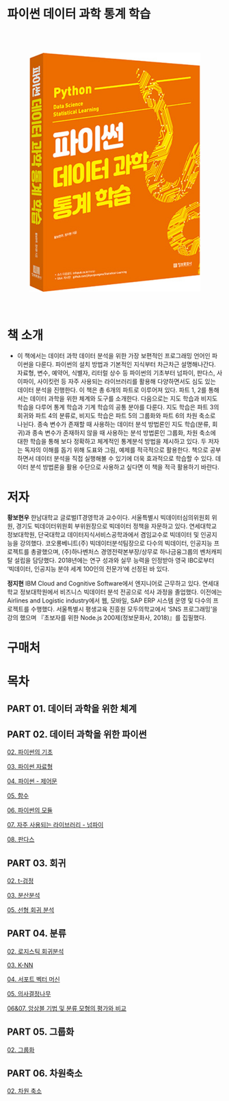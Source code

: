 # 파이썬 데이터 과학 통계 학습

<h1 align="center">
  <br>
  <img class="main" src="./image/main.jpg" width="400">
  <br>
  
  <br>
</h1>


# 책 소개
- 이 책에서는 데이터 과학 데이터 분석을 위한 가장 보편적인 프로그래밍 언어인 파이썬을 다룬다. 파이썬의 설치 방법과 기본적인 지식부터 차근차근 설명해나간다. 자료형, 변수, 예약어, 식별자, 리터럴 상수 등 파이썬의 기초부터 넘파이, 판다스, 사이파이, 사이킷런 등 자주 사용되는 라이브러리를 활용해 다양하면서도 심도 있는 데이터 분석을 진행한다. 이 책은 총 6개의 파트로 이루어져 있다. 파트 1, 2를 통해서는 데이터 과학을 위한 체계와 도구를 소개한다. 다음으로는 지도 학습과 비지도 학습을 다루어 통계 학습과 기계 학습의 공통 분야를 다룬다. 지도 학습은 파트 3의 회귀와 파트 4의 분류로, 비지도 학습은 파트 5의 그룹화와 파트 6의 차원 축소로 나뉜다. 종속 변수가 존재할 때 사용하는 데이터 분석 방법론인 지도 학습(분류, 회귀)과 종속 변수가 존재하지 않을 때 사용하는 분석 방법론인 그룹화, 차원 축소에 대한 학습을 통해 보다 정확하고 체계적인 통계분석 방법을 제시하고 있다. 두 저자는 독자의 이해를 돕기 위해 도표와 그림, 예제를 적극적으로 활용한다. 책으로 공부하면서 데이터 분석을 직접 실행해볼 수 있기에 더욱 효과적으로 학습할 수 있다. 데이터 분석 방법론을 활용 수단으로 사용하고 싶다면 이 책을 적극 활용하기 바란다.
# 저자
**황보현우**
한남대학교 글로벌IT경영학과 교수이다. 서울특별시 빅데이터심의위원회 위원, 경기도 빅데이터위원회 부위원장으로 빅데이터 정책을 자문하고 있다. 연세대학교 정보대학원, 단국대학교 데이터지식서비스공학과에서 겸임교수로 빅데이터 및 인공지능을 강의했다. 코오롱베니트(주) 빅데이터분석팀장으로 다수의 빅데이터, 인공지능 프로젝트를 총괄했으며, (주)하나벤처스 경영전략본부장/상무로 하나금융그룹의 벤처캐피탈 설립을 담당했다. 2018년에는 연구 성과와 실무 능력을 인정받아 영국 IBC로부터 ‘빅데이터, 인공지능 분야 세계 100인의 전문가’에 선정된 바 있다.

**정지현**
IBM Cloud and Cognitive Software에서 엔지니어로 근무하고 있다. 연세대학교 정보대학원에서 비즈니스 빅데이터 분석 전공으로 석사 과정을 졸업했다. 이전에는 Airlines and Logistic industry에서 웹, 모바일, SAP ERP 시스템 운영 및 다수의 프로젝트를 수행했다. 서울특별시 평생교육 진흥원 모두의학교에서 ‘SNS 프로그래밍’을 강의 했으며 『초보자를 위한 Node.js 200제(정보문화사, 2018)』를 집필했다.

# 구매처

# 목차

## PART 01. 데이터 과학을 위한 체계


## PART 02. 데이터 과학을 위한 파이썬
[02. 파이썬의 기초](part%2002/02.%20파이썬의%20기초.ipynb)

[03. 파이썬 자료형](part%2002/03.%20파이썬%20자료형.ipynb)

[04. 파이썬 - 제어문](part%2002/04.%20파이썬%20-%20제어문.ipynb)

[05. 함수](part%2002/05.%20함수.ipynb)

[06. 파이썬의 모듈](part%2002/06.%20파이썬의%20모듈.ipynb)

[07. 자주 사용되는 라이브러리 - 넘파이](part%2002/07.%20자주%20사용되는%20라이브러리%20-%20넘파이.ipynb)

[08. 판다스](part%2002/08.%20판다스.ipynb)

## PART 03. 회귀
[02. t-검정](./part%2003/02.%20t-검정.ipynb)

[03. 분산분석](part%2003/03.%20분산분석.ipynb)

[05. 선형 회귀 분석](part%2003/05.%20선형%20회귀%20분석.ipynb)

## PART 04. 분류
[02. 로지스틱 회귀분석](part%2004/02.%20로지스틱%20회귀분석.ipynb)

[03. K-NN](part%2004/03.%20K-NN.ipynb)

[04. 서포트 벡터 머신](part%2004/04.%20서포트%20벡터%20머신.ipynb)

[05. 의사결정나무](part%2004/05.%20의사결정나무.ipynb)

[06&07. 앙상블 기법 및 분류 모형의 평가와 비교](part%2004/06&07.%20앙상블%20기법%20및%20분류%20모형의%20평가와%20비교.ipynb)

## PART 05. 그룹화

[02. 그룹화](part%2005/02.%20그룹화.ipynb)

## PART 06. 차원축소

[02. 차원 축소](part%2006/02.%20차원%20축소.ipynb)